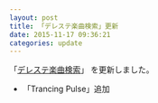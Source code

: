 ```yaml
---
layout: post
title: 「デレステ楽曲検索」更新
date: 2015-11-17 09:36:21
categories: update
---
```

「<a href="/imas/sl-stage-songs-search/">デレステ楽曲検索</a>」
を更新しました。

- 「Trancing Pulse」追加
